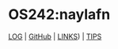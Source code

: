 # OS242:naylafn

[LOG](TXT/mylog.txt) | [GitHub](https://github.com) | [LINKS](https://naylafn.github.io/os242/LINKS)) | [TIPS](https://naylafn.github.io/os242/TIPS)
